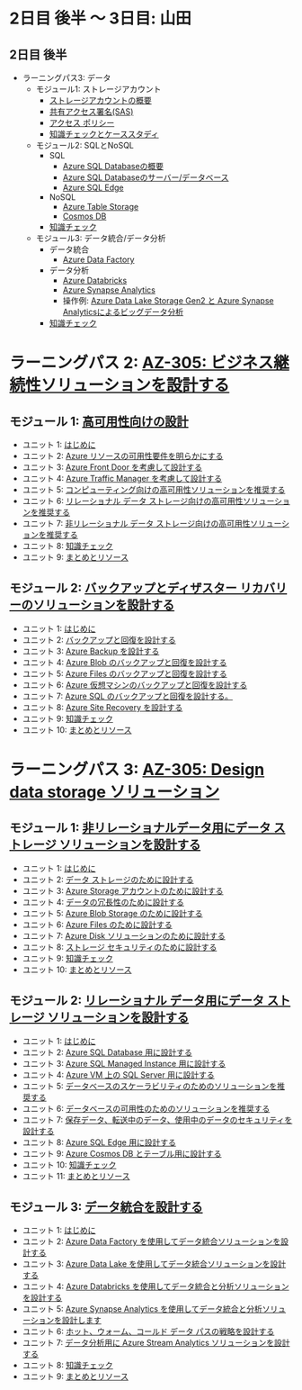 # 2日目 後半 ～ 3日目: 山田

## 2日目 後半

- ラーニングパス3: データ
  - モジュール1: ストレージアカウント
    - [ストレージアカウントの概要](../AZ-303/mod06-01-storage-account.md)
    - [共有アクセス署名(SAS)](sas.md)
    - [アクセス ポリシー](blob-container-access-policy.md)
    - [知識チェックとケーススタディ](day2-lp3-m1-check.md)
  - モジュール2: SQLとNoSQL
    - SQL
      - [Azure SQL Databaseの概要](../AZ-304/mod06-03-azure-sql.md)
      - [Azure SQL Databaseのサーバー/データベース](../AZ-303/mod08-01-sqldb.md)
      - [Azure SQL Edge](sql-edge.md)
    - NoSQL
      - [Azure Table Storage](../AZ-104/mod07-07-table.md)
      - [Cosmos DB](../AZ-303/mod07-02-cosmosdb.md)
    - [知識チェック](day2-lp3-m2-check.md)
  - モジュール3: データ統合/データ分析
    - データ統合
      - [Azure Data Factory](../AZ-304/mod08-02-data-factory.md)
    - データ分析
      - [Azure Databricks](../AZ-304/mod08-04-databricks.md)
      - [Azure Synapse Analytics](../AZ-304/mod08-03-synapse-analytics.md)
      - 操作例: [Azure Data Lake Storage Gen2 と Azure Synapse Analyticsによるビッグデータ分析](pdf/datalake-synapse.pdf)
    - [知識チェック](day2-lp3-m3-check.md)

# ラーニングパス 2: [AZ-305: ビジネス継続性ソリューションを設計する](https://docs.microsoft.com/ja-jp/learn/paths/design-business-continuity-solutions/)
## モジュール 1: [高可用性向けの設計](https://docs.microsoft.com/ja-jp/learn/modules/design-for-high-availability/)
- ユニット 1: [はじめに](https://docs.microsoft.com/ja-jp/learn/modules/design-for-high-availability/1-introduction)
- ユニット 2: [Azure リソースの可用性要件を明らかにする](https://docs.microsoft.com/ja-jp/learn/modules/design-for-high-availability/2-identify-availability-requirements-of-azure-resources)
- ユニット 3: [Azure Front Door を考慮して設計する](https://docs.microsoft.com/ja-jp/learn/modules/design-for-high-availability/3-azure-front-door)
- ユニット 4: [Azure Traffic Manager を考慮して設計する](https://docs.microsoft.com/ja-jp/learn/modules/design-for-high-availability/4-azure-traffic-manager)
- ユニット 5: [コンピューティング向けの高可用性ソリューションを推奨する](https://docs.microsoft.com/ja-jp/learn/modules/design-for-high-availability/5-recommend-solution-for-compute)
- ユニット 6: [リレーショナル データ ストレージ向けの高可用性ソリューションを推奨する](https://docs.microsoft.com/ja-jp/learn/modules/design-for-high-availability/6-recommend-solution-for-relational-data-storage)
- ユニット 7: [非リレーショナル データ ストレージ向けの高可用性ソリューションを推奨する](https://docs.microsoft.com/ja-jp/learn/modules/design-for-high-availability/7-recommend-solution-for-non-relational-data-storage)
- ユニット 8: [知識チェック](https://docs.microsoft.com/ja-jp/learn/modules/design-for-high-availability/8-knowledge-check)
- ユニット 9: [まとめとリソース](https://docs.microsoft.com/ja-jp/learn/modules/design-for-high-availability/9-summary-resources)
## モジュール 2: [バックアップとディザスター リカバリーのソリューションを設計する](https://docs.microsoft.com/ja-jp/learn/modules/design-solution-for-backup-disaster-recovery/)
- ユニット 1: [はじめに](https://docs.microsoft.com/ja-jp/learn/modules/design-solution-for-backup-disaster-recovery/1-introduction)
- ユニット 2: [バックアップと回復を設計する](https://docs.microsoft.com/ja-jp/learn/modules/design-solution-for-backup-disaster-recovery/2-design-recovery)
- ユニット 3: [Azure Backup を設計する](https://docs.microsoft.com/ja-jp/learn/modules/design-solution-for-backup-disaster-recovery/3-design-for-azure-backup)
- ユニット 4: [Azure Blob のバックアップと回復を設計する](https://docs.microsoft.com/ja-jp/learn/modules/design-solution-for-backup-disaster-recovery/4-design-for-azure-blob-backup-recovery)
- ユニット 5: [Azure Files のバックアップと回復を設計する](https://docs.microsoft.com/ja-jp/learn/modules/design-solution-for-backup-disaster-recovery/5-design-for-azure-files-backup-recovery)
- ユニット 6: [Azure 仮想マシンのバックアップと回復を設計する](https://docs.microsoft.com/ja-jp/learn/modules/design-solution-for-backup-disaster-recovery/6-design-for-azure-virtual-machine-backup-recovery)
- ユニット 7: [Azure SQL のバックアップと回復を設計する。](https://docs.microsoft.com/ja-jp/learn/modules/design-solution-for-backup-disaster-recovery/7-design-for-azure-sql-backup-recovery)
- ユニット 8: [Azure Site Recovery を設計する](https://docs.microsoft.com/ja-jp/learn/modules/design-solution-for-backup-disaster-recovery/8-design-for-azure-site-recovery)
- ユニット 9: [知識チェック](https://docs.microsoft.com/ja-jp/learn/modules/design-solution-for-backup-disaster-recovery/9-knowledge-check)
- ユニット 10: [まとめとリソース](https://docs.microsoft.com/ja-jp/learn/modules/design-solution-for-backup-disaster-recovery/10-summary-resources)

# ラーニングパス 3: [AZ-305: Design data storage ソリューション](https://docs.microsoft.com/ja-jp/learn/paths/design-data-storage-solutions/)
## モジュール 1: [非リレーショナルデータ用にデータ ストレージ ソリューションを設計する](https://docs.microsoft.com/ja-jp/learn/modules/design-data-storage-solution-for-non-relational-data/)
- ユニット 1: [はじめに](https://docs.microsoft.com/ja-jp/learn/modules/design-data-storage-solution-for-non-relational-data/1-introduction)
- ユニット 2: [データ ストレージのために設計する](https://docs.microsoft.com/ja-jp/learn/modules/design-data-storage-solution-for-non-relational-data/2-design-for-data-storage)
- ユニット 3: [Azure Storage アカウントのために設計する](https://docs.microsoft.com/ja-jp/learn/modules/design-data-storage-solution-for-non-relational-data/3-design-for-azure-storage-accounts)
- ユニット 4: [データの冗長性のために設計する](https://docs.microsoft.com/ja-jp/learn/modules/design-data-storage-solution-for-non-relational-data/4-design-for-data-redundancy)
- ユニット 5: [Azure Blob Storage のために設計する](https://docs.microsoft.com/ja-jp/learn/modules/design-data-storage-solution-for-non-relational-data/5-design-for-azure-blob-storage)
- ユニット 6: [Azure Files のために設計する](https://docs.microsoft.com/ja-jp/learn/modules/design-data-storage-solution-for-non-relational-data/6-design-for-azure-files)
- ユニット 7: [Azure Disk ソリューションのために設計する](https://docs.microsoft.com/ja-jp/learn/modules/design-data-storage-solution-for-non-relational-data/7-design-for-azure-disk-solutions)
- ユニット 8: [ストレージ セキュリティのために設計する](https://docs.microsoft.com/ja-jp/learn/modules/design-data-storage-solution-for-non-relational-data/8-design-for-storage-security)
- ユニット 9: [知識チェック](https://docs.microsoft.com/ja-jp/learn/modules/design-data-storage-solution-for-non-relational-data/9-knowledge-check)
- ユニット 10: [まとめとリソース](https://docs.microsoft.com/ja-jp/learn/modules/design-data-storage-solution-for-non-relational-data/10-summary-resources)
## モジュール 2: [リレーショナル データ用にデータ ストレージ ソリューションを設計する](https://docs.microsoft.com/ja-jp/learn/modules/design-data-storage-solution-for-relational-data/)
- ユニット 1: [はじめに](https://docs.microsoft.com/ja-jp/learn/modules/design-data-storage-solution-for-relational-data/1-introduction)
- ユニット 2: [Azure SQL Database 用に設計する](https://docs.microsoft.com/ja-jp/learn/modules/design-data-storage-solution-for-relational-data/2-design-for-azure-sql-database)
- ユニット 3: [Azure SQL Managed Instance 用に設計する](https://docs.microsoft.com/ja-jp/learn/modules/design-data-storage-solution-for-relational-data/3-design-for-azure-sql-managed-instance)
- ユニット 4: [Azure VM 上の SQL Server 用に設計する](https://docs.microsoft.com/ja-jp/learn/modules/design-data-storage-solution-for-relational-data/4-design-for-sql-server-azure)
- ユニット 5: [データベースのスケーラビリティのためのソリューションを推奨する](https://docs.microsoft.com/ja-jp/learn/modules/design-data-storage-solution-for-relational-data/5-recommend-database-scalability)
- ユニット 6: [データベースの可用性のためのソリューションを推奨する](https://docs.microsoft.com/ja-jp/learn/modules/design-data-storage-solution-for-relational-data/6-recommend-database-availability)
- ユニット 7: [保存データ、転送中のデータ、使用中のデータのセキュリティを設計する](https://docs.microsoft.com/ja-jp/learn/modules/design-data-storage-solution-for-relational-data/7-design-security-for-data-at-rest-data-transmission-data-use)
- ユニット 8: [Azure SQL Edge 用に設計する](https://docs.microsoft.com/ja-jp/learn/modules/design-data-storage-solution-for-relational-data/8-design-for-azure-sql-edge)
- ユニット 9: [Azure Cosmos DB とテーブル用に設計する](https://docs.microsoft.com/ja-jp/learn/modules/design-data-storage-solution-for-relational-data/9-design-for-azure-cosmos)
- ユニット 10: [知識チェック](https://docs.microsoft.com/ja-jp/learn/modules/design-data-storage-solution-for-relational-data/10-knowledge-check)
- ユニット 11: [まとめとリソース](https://docs.microsoft.com/ja-jp/learn/modules/design-data-storage-solution-for-relational-data/11-summary-resources)
## モジュール 3: [データ統合を設計する](https://docs.microsoft.com/ja-jp/learn/modules/design-data-integration/)
- ユニット 1: [はじめに](https://docs.microsoft.com/ja-jp/learn/modules/design-data-integration/1-introduction)
- ユニット 2: [Azure Data Factory を使用してデータ統合ソリューションを設計する](https://docs.microsoft.com/ja-jp/learn/modules/design-data-integration/2-solution-azure-data-factory)
- ユニット 3: [Azure Data Lake を使用してデータ統合ソリューションを設計する](https://docs.microsoft.com/ja-jp/learn/modules/design-data-integration/3-solution-azure-data-lake)
- ユニット 4: [Azure Databricks を使用してデータ統合と分析ソリューションを設計する](https://docs.microsoft.com/ja-jp/learn/modules/design-data-integration/4-solution-azure-data-brick)
- ユニット 5: [Azure Synapse Analytics を使用してデータ統合と分析ソリューションを設計します](https://docs.microsoft.com/ja-jp/learn/modules/design-data-integration/5-solution-azure-synapse-analytics)
- ユニット 6: [ホット、ウォーム、コールド データ パスの戦略を設計する](https://docs.microsoft.com/ja-jp/learn/modules/design-data-integration/6-design-strategy-for-hot-warm-cold-data-path)
- ユニット 7: [データ分析用に Azure Stream Analytics ソリューションを設計する](https://docs.microsoft.com/ja-jp/learn/modules/design-data-integration/7-design-azure-stream-analytics-solution-for-data-analysis)
- ユニット 8: [知識チェック](https://docs.microsoft.com/ja-jp/learn/modules/design-data-integration/8-knowledge-check)
- ユニット 9: [まとめとリソース](https://docs.microsoft.com/ja-jp/learn/modules/design-data-integration/9-summary-resources)
